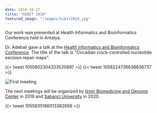 ```yaml
---
date: 2018-10-27
title: "HIBIT 2018"
featured_image: "/images/hibit2018.jpg"
---
```


Our work was presented at Health Informatics and Bioinformatics Conference held in Antalya. 

<!--more-->

Dr. Adebali gave a talk at the [Health Informatics and Bioinformatics Conference](http://hibit2018.org). The title of the talk is "Circadian clock-controlled nucleotide excision repair maps". 

{{< tweet 1055802304333520897 >}}
{{< tweet 1056224736638836737 >}}

![First meeting](/images/hibit2018.jpg)

The next meetings will be organized by [Izmir Biomedicine and Genome Center](http://ibg.org.tr) in 2019 and [Sabanci University](http://sabanciuniv.edu) in 2020.

{{< tweet 1055835166013382656 >}}
